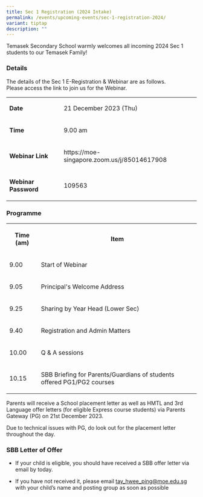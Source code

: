 ```yaml
---
title: Sec 1 Registration (2024 Intake)
permalink: /events/upcoming-events/sec-1-registration-2024/
variant: tiptap
description: ""
---
```

<p>Temasek Secondary School warmly welcomes all incoming 2024 Sec 1 students to our Temasek Family!</p><h3>Details</h3><p>The details of the Sec 1 E-Registration &amp; Webinar are as follows.<br>Please access the link to join us for the Webinar.<br></p><table><tbody><tr><td rowspan="1" colspan="1"><p><strong>Date</strong></p></td><td rowspan="1" colspan="1"><p>21 December 2023 (Thu)</p></td></tr><tr><td rowspan="1" colspan="1"><p><strong>Time</strong></p></td><td rowspan="1" colspan="1"><p>9.00 am</p></td></tr><tr><td rowspan="1" colspan="1"><p><strong>Webinar Link</strong></p></td><td rowspan="1" colspan="1"><p>https://moe-singapore.zoom.us/j/85014617908</p></td></tr><tr><td rowspan="1" colspan="1"><p><strong>Webinar Password</strong></p></td><td rowspan="1" colspan="1"><p>109563</p></td></tr></tbody></table><h3>Programme</h3><table><tbody><tr><th rowspan="1" colspan="1"><p>Time (am)</p></th><th rowspan="1" colspan="1"><p>Item</p></th></tr><tr><td rowspan="1" colspan="1"><p>9.00</p></td><td rowspan="1" colspan="1"><p>Start of Webinar</p></td></tr><tr><td rowspan="1" colspan="1"><p>9.05</p></td><td rowspan="1" colspan="1"><p>Principal's Welcome Address</p></td></tr><tr><td rowspan="1" colspan="1"><p>9.25</p></td><td rowspan="1" colspan="1"><p>Sharing by Year Head (Lower Sec)</p></td></tr><tr><td rowspan="1" colspan="1"><p>9.40</p></td><td rowspan="1" colspan="1"><p>Registration and Admin Matters</p></td></tr><tr><td rowspan="1" colspan="1"><p>10.00</p></td><td rowspan="1" colspan="1"><p>Q &amp; A sessions</p></td></tr><tr><td rowspan="1" colspan="1"><p>10.15</p></td><td rowspan="1" colspan="1"><p>SBB Briefing for Parents/Guardians of students offered PG1/PG2 courses</p></td></tr></tbody></table><p>Parents will receive a School placement letter as well as HMTL and 3rd Language offer letters (for eligible Express course students) via Parents Gateway (PG) on 21st December 2023.</p><p>Due to technical issues with PG, do look out for the placement letter throughout the day.</p><h3>SBB Letter of Offer</h3><ul data-tight="true" class="tight"><li><p>If your child is eligible, you should have received a SBB offer letter via email by today.</p></li><li><p>If you have not received it, please email <a href="mailto:tay_hwee_ping@moe.edu.sg" rel="noopener noreferrer nofollow" target="_blank">tay_hwee_ping@moe.edu.sg</a> with your child’s name and posting group as soon as possible</p></li></ul><p></p>